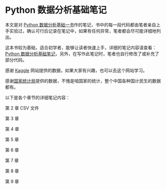 # Python 数据分析基础笔记

本文是对 [Python 数据分析基础一书](https://www.ituring.com.cn/book/1912)作的笔记，书中的每一段代码都由笔者亲自上手实验过，确认可行后记录在笔记中，如果有任何异常，笔者都会尽可能详细地列出。

这本书较为基础，适合初学者，能够让读者快速上手，详细的笔记内容请查看：[Python 数据分析基础笔记](https://github.com/wyqdgggfk/Python-Data-Analyze/blob/master/Python%20数据分析基础读书笔记.md)，另外，在写作此笔记时，笔者也自行修改了或补充了部分代码。



感谢 [Kaggle](https://www.kaggle.com) 网站提供的数据，如果大家有兴趣，也可以去这个网站学习。

感谢[国家统计局](http://www.stats.gov.cn)提供的数据，不愧是咱国家的统计，整个中国各种国计民生的数据都有。



以下是各个章节的详细笔记内容：

第 2 章 CSV 文件

第 3 章 

第 4 章

第 5 章

第 6 章

第 7 章

第 8 章

第 9 章